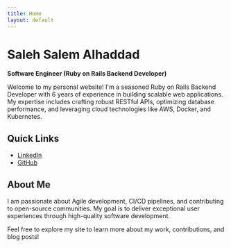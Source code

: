 ```yaml
---
title: Home
layout: default
---
```


# Saleh Salem Alhaddad

**Software Engineer (Ruby on Rails Backend Developer)**

Welcome to my personal website! I'm a seasoned Ruby on Rails Backend Developer with 6 years of experience in building scalable web applications. My expertise includes crafting robust RESTful APIs, optimizing database performance, and leveraging cloud technologies like AWS, Docker, and Kubernetes.

## Quick Links

- [LinkedIn](https://www.linkedin.com/in/saleh-salem-alhaddad-9b7b2a149/)
- [GitHub](https://github.com/SalehAlhaddad)

## About Me

I am passionate about Agile development, CI/CD pipelines, and contributing to open-source communities. My goal is to deliver exceptional user experiences through high-quality software development.

Feel free to explore my site to learn more about my work, contributions, and blog posts!
